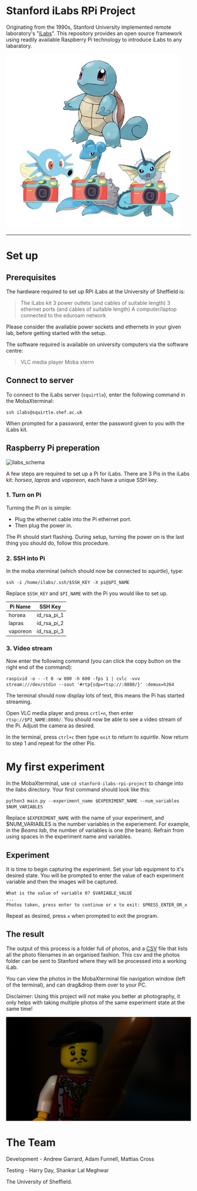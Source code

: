 # Stanford iLabs RPi Project
Originating from the 1990s, Stanford University implemented remote laboratory's "[iLabs](http://ilabs.education)". This repository provides an open source framework using readily available Raspberry Pi technology to introduce iLabs to any labaratory. 

![ilabs_icon](https://github.com/Mattias421/stanford-ilabs-rpi-project/blob/main/experiments/objects/photos/rpi_pokemon.jpg?raw=true)

---

# Set up

## Prerequisites
The hardware required to set up RPi iLabs at the University of Sheffield is:

> The iLabs kit
> 3 power outlets (and cables of suitable length)
> 3 ethernet ports (and cables of suitable length)
> A computer/laptop connected to the eduroam network

Please consider the available power sockets and ethernets in your given lab, before getting started with the setup.

The software required is available on university computers via the software centre:

> VLC media player
> Moba xterm

## Connect to server

To connect to the iLabs server (`squirtle`), enter the following command in the MobaXterminal:

```
ssh ilabs@squirtle.shef.ac.uk
```

When prompted for a password, enter the password given to you with the iLabs kit.

## Raspberry Pi preperation

![ilabs_schema](https://github.com/Mattias421/stanford-ilabs-rpi-project/blob/main/experiments/objects/photos/ilabs_schema.drawio.jpg?raw=true)

A few steps are required to set up a Pi for iLabs. There are 3 Pis in the iLabs kit: *horsea*, *lapras* and *vaporeon*, each have a unique SSH key. 

### 1. Turn on Pi
Turning the Pi on is simple:
* Plug the ethernet cable into the Pi ethernet port.
* Then plug the power in. 

 The Pi should start flashing. During setup, turning the power on is the last thing you should do, follow this procedure.

### 2. SSH into Pi

In the moba xterminal (which should now be connected to *squirtle*), type:

```
ssh -i /home/ilabs/.ssh/$SSH_KEY -X pi@$PI_NAME
```

Replace `$SSH_KEY` and `$PI_NAME` with the Pi you would like to set up.

| Pi Name | SSH Key |
|------|-----|
| horsea | id_rsa_pi_1 |
| lapras | id_rsa_pi_2 |
| vaporeon | id_rsa_pi_3 |

### 3. Video stream

Now enter the following command (you can click the copy button on the right end of the command):

```
raspivid -o - -t 0 -w 800 -h 600 -fps 1 | cvlc -vvv stream:///dev/stdin --sout '#rtp{sdp=rtsp://:8080/}' :demux=h264
```

The terminal should now display lots of text, this means the Pi has started streaming.

Open VLC media player and press `crtl+n`, then enter `rtsp://$PI_NAME:8080/`. You should now be able to see a video stream of the Pi. Adjust the camera as desired.

In the terminal, press `ctrl+c` then type `exit` to return to *squirtle*. Now return to step 1 and repeat for the other Pis.


# My first experiment

In the MobaXterminal, use `cd stanford-ilabs-rpi-project` to change into the ilabs directory. Your first command should look like this: 

```
python3 main.py --experiment_name $EXPERIMENT_NAME --num_variables $NUM_VARIABLES
```

Replace `$EXPERIMENT_NAME` with the name of your experiment, and $NUM_VARIABLES is the number variables in the experiement. For example, in the *Beams lab*, the number of variables is one (the beam). Refrain from using spaces in the experiment name and variables.
## Experiment

It is time to begin capturing the experiment. Set your lab equipment to it's desired state. You will be prompted to enter the value of each experiment variable and then the images will be captured. 

```
What is the value of variable 0? $VARIABLE_VALUE
...
Photos taken, press enter to continue or x to exit: $PRESS_ENTER_OR_x
```

Repeat as desired, press `x` when prompted to exit the program.

## The result

The output of this process is a folder full of photos, and a [CSV](https://github.com/Mattias421/stanford-ilabs-rpi-project/blob/main/experiments/objects/objects.csv) file that lists all the photo filenames in an organised fashion. This csv and the photos folder can be sent to Stanford where they will be processed into a working iLab.

You can view the photos in the MobaXterminal file navigation window (left of the terminal), and can drag&drop them over to your PC.

Disclaimer: Using this project will not make you better at photography, it only helps with taking multiple photos of the same experiment state at the same time!

![legoman_photo](https://github.com/Mattias421/stanford-ilabs-rpi-project/blob/main/experiments/objects/photos/photo1_cam1.jpg?raw=true)

# The Team
Development - Andrew Garrard, Adam Funnell, Mattias Cross

Testing - Harry Day, Shankar Lal Meghwar

The University of Sheffield.

